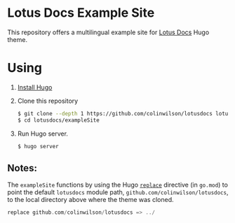 # Lotus Docs Example Site

This repository offers a multilingual example site for [Lotus Docs](https://github.com/colinwilson/lotusdocs) Hugo theme.

# Using

1. [Install Hugo](https://gohugo.io/overview/installing/)
2. Clone this repository

    ```bash
    $ git clone --depth 1 https://github.com/colinwilson/lotusdocs lotusdocs
    $ cd lotusdocs/exampleSite
    ```
3. Run Hugo server.

    ```bash
    $ hugo server
    ```
## Notes:

The `exampleSite` functions by using the Hugo [`replace`](https://gohugo.io/hugo-modules/use-modules/#make-and-test-changes-in-a-module) directive (in `go.mod`) to point the default `lotusdocs` module path, `github.com/colinwilson/lotusdocs`, to the local directory above where the theme was cloned.

```go
replace github.com/colinwilson/lotusdocs => ../
```